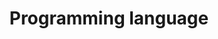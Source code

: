 ---
layout: list
type: category
title: Programming language
slug: language
sidebar: true
order: 2
description: >
  Anything about programming language
---